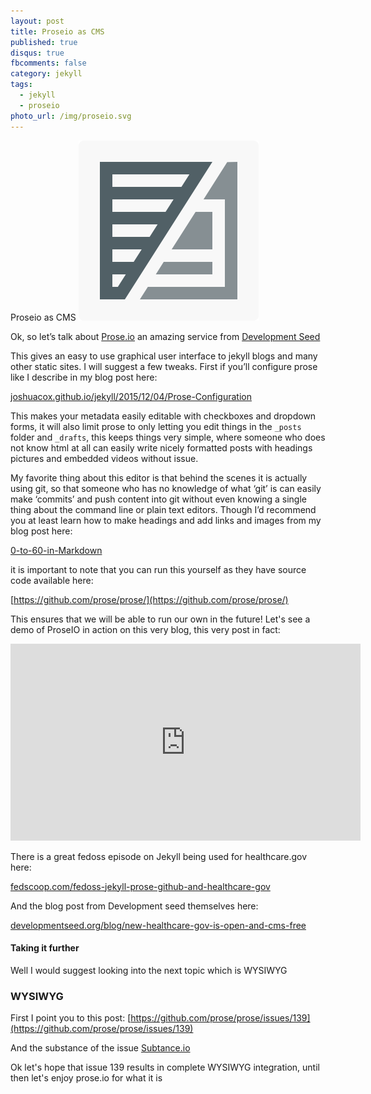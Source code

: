 ```yaml
---
layout: post
title: Proseio as CMS
published: true
disqus: true
fbcomments: false
category: jekyll
tags: 
  - jekyll
  - proseio
photo_url: /img/proseio.svg
---
```



Proseio as CMS
![](/img/proseio.svg)

Ok, so let’s talk about [Prose.io](http://prose.io/) an amazing service from  [Development Seed](http://developmentseed.org)

This gives an easy to use graphical user interface to jekyll blogs and many other static sites.  I will suggest a few tweaks. First if you’ll configure prose like I describe in my blog post here:

[joshuacox.github.io/jekyll/2015/12/04/Prose-Configuration](http://joshuacox.github.io/jekyll/2015/12/04/Prose-Configuration/)

This makes your metadata easily editable with checkboxes and dropdown forms, 
it will also limit prose to only letting you edit things in the `_posts` folder and `_drafts`,
this keeps things very simple, where someone who does not know html at all can easily write nicely formatted posts 
with headings pictures and embedded videos without issue.

My favorite thing about this editor is that behind the scenes it is actually using git,
so that someone who has no knowledge of what ‘git’ is can easily make ‘commits’
and push content into git without even knowing a single thing about the command line or plain text editors.
Though I’d recommend you at least learn how to make headings and add links and images from my blog post here:

[0-to-60-in-Markdown](http://joshuacox.github.io/jekyll/2015/12/02/0-to-60-in-Markdown/)

it is important to note that you can run this yourself as they have source code available here:

[https://github.com/prose/prose/](https://github.com/prose/prose/)

This ensures that we will be able to run our own in the future! Let's see a demo of ProseIO in action on this very blog, this very post in fact:

<iframe width="560" height="315" src="https://www.youtube.com/embed/BfbMmj_xZ4k" frameborder="0" allowfullscreen></iframe>

There is a great fedoss episode on Jekyll being used for healthcare.gov here:

[fedscoop.com/fedoss-jekyll-prose-github-and-healthcare-gov](http://fedscoop.com/fedoss-jekyll-prose-github-and-healthcare-gov/)

And the blog post from Development seed themselves here:

[developmentseed.org/blog/new-healthcare-gov-is-open-and-cms-free](https://developmentseed.org/blog/new-healthcare-gov-is-open-and-cms-free/)

#### Taking it further

Well I would suggest looking into the next topic which is WYSIWYG

### WYSIWYG

First I point you to this post:
[https://github.com/prose/prose/issues/139](https://github.com/prose/prose/issues/139)

And the substance of the issue [Subtance.io](http://substance.io/)

Ok let's hope that issue 139 results in complete WYSIWYG integration, until then let's enjoy prose.io for what it is
